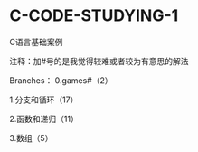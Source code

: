 # C-CODE-STUDYING-1
C语言基础案例

注释：加#号的是我觉得较难或者较为有意思的解法

Branches：
0.games#（2）

1.分支和循环（17）

2.函数和递归（11）

3.数组（5）
